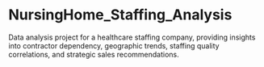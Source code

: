 # NursingHome_Staffing_Analysis
Data analysis project for a healthcare staffing company, providing insights into contractor dependency, geographic trends, staffing quality correlations, and strategic sales recommendations.
